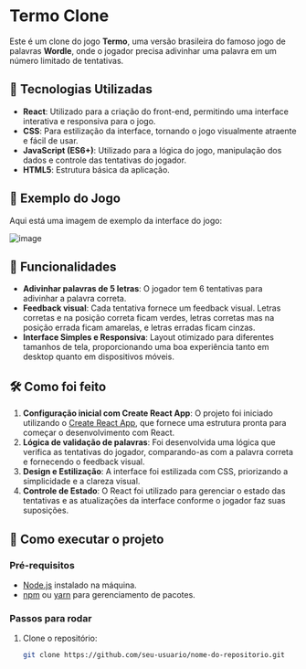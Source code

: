 # Termo Clone

Este é um clone do jogo **Termo**, uma versão brasileira do famoso jogo de palavras **Wordle**, onde o jogador precisa adivinhar uma palavra em um número limitado de tentativas.

## 🚀 Tecnologias Utilizadas

- **React**: Utilizado para a criação do front-end, permitindo uma interface interativa e responsiva para o jogo.
- **CSS**: Para estilização da interface, tornando o jogo visualmente atraente e fácil de usar.
- **JavaScript (ES6+)**: Utilizado para a lógica do jogo, manipulação dos dados e controle das tentativas do jogador.
- **HTML5**: Estrutura básica da aplicação.

## 📸 Exemplo do Jogo

Aqui está uma imagem de exemplo da interface do jogo:

![image](https://github.com/user-attachments/assets/8cc902cb-15e4-4d75-9982-642e67ab9301)

## 📖 Funcionalidades

- **Adivinhar palavras de 5 letras**: O jogador tem 6 tentativas para adivinhar a palavra correta.
- **Feedback visual**: Cada tentativa fornece um feedback visual. Letras corretas e na posição correta ficam verdes, letras corretas mas na posição errada ficam amarelas, e letras erradas ficam cinzas.
- **Interface Simples e Responsiva**: Layout otimizado para diferentes tamanhos de tela, proporcionando uma boa experiência tanto em desktop quanto em dispositivos móveis.

## 🛠️ Como foi feito

1. **Configuração inicial com Create React App**: O projeto foi iniciado utilizando o [Create React App](https://create-react-app.dev/), que fornece uma estrutura pronta para começar o desenvolvimento com React.
2. **Lógica de validação de palavras**: Foi desenvolvida uma lógica que verifica as tentativas do jogador, comparando-as com a palavra correta e fornecendo o feedback visual.
3. **Design e Estilização**: A interface foi estilizada com CSS, priorizando a simplicidade e a clareza visual.
4. **Controle de Estado**: O React foi utilizado para gerenciar o estado das tentativas e as atualizações da interface conforme o jogador faz suas suposições.

## 🔧 Como executar o projeto

### Pré-requisitos

- [Node.js](https://nodejs.org/en/) instalado na máquina.
- [npm](https://www.npmjs.com/) ou [yarn](https://yarnpkg.com/) para gerenciamento de pacotes.

### Passos para rodar

1. Clone o repositório:
   ```bash
   git clone https://github.com/seu-usuario/nome-do-repositorio.git
